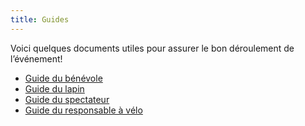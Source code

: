 ```yaml
---
title: Guides
---
```


Voici quelques documents utiles pour assurer le bon déroulement de l’événement!

- [Guide du bénévole](/files/Guide_du_benevole.pdf)
- [Guide du lapin](/files/Guide_du_lapin.pdf)
- [Guide du spectateur](/files/Guide_du_spectateur.pdf)
- [Guide du responsable à vélo](/files/Guide_du_responsable_benevoles_velo.pdf)